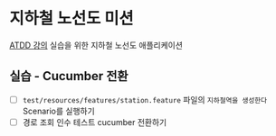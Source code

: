 # 지하철 노선도 미션
[ATDD 강의](https://edu.nextstep.camp/c/R89PYi5H) 실습을 위한 지하철 노선도 애플리케이션

## 실습 - Cucumber 전환
- [ ] `test/resources/features/station.feature` 파일의 `지하철역을 생성한다` Scenario를 실행하기
- [ ] 경로 조회 인수 테스트 cucumber 전환하기

<br>
